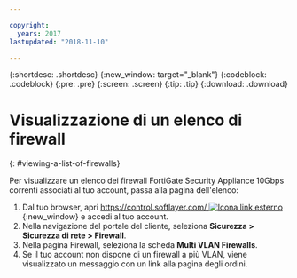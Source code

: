 ```yaml
---

copyright:
  years: 2017
lastupdated: "2018-11-10"

---
```


{:shortdesc: .shortdesc}
{:new_window: target="_blank"}
{:codeblock: .codeblock}
{:pre: .pre}
{:screen: .screen}
{:tip: .tip}
{:download: .download}

# Visualizzazione di un elenco di firewall
{: #viewing-a-list-of-firewalls}

Per visualizzare un elenco dei firewall FortiGate Security Appliance 10Gbps correnti associati al tuo account, passa alla pagina dell'elenco:

1. Dal tuo browser, apri [https://control.softlayer.com/ ![Icona link esterno](../../icons/launch-glyph.svg "Icona link esterno")](https://control.softlayer.com/){:new_window} e accedi al tuo account.
2. Nella navigazione del portale del cliente, seleziona **Sicurezza > Sicurezza di rete > Firewall**.
3. Nella pagina Firewall, seleziona la scheda **Multi VLAN Firewalls**. 
4. Se il tuo account non dispone di un firewall a più VLAN, viene visualizzato un messaggio con un link alla pagina degli ordini. 
